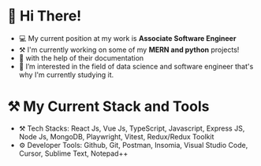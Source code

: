 # 👋 __Hi There!__ 
- 💻 My current position at my work is **Associate Software Engineer**
- ⚒ I'm currently working on some of my **MERN and python** projects!
- 📃 with the help of their documentation
- 👀 I’m interested in the field of data science and software engineer that's why I'm currently studying it.

# ⚒ My Current Stack and Tools
- ⚒ Tech Stacks: React Js, Vue Js, TypeScript, Javascript, Express JS, Node Js, MongoDB, Playwright, Vitest, Redux/Redux Toolkit
- ⚙ Developer Tools: Github, Git, Postman, Insomia, Visual Studio Code, Cursor, Sublime Text, Notepad++
  

<!---
AnthonyFrank-Ordonez/AnthonyFrank-Ordonez is a ✨ special ✨ repository because its `README.md` (this file) appears on your GitHub profile.
You can click the Preview link to take a look at your changes.
--->
